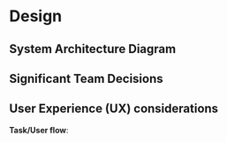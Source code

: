 # Design

## System Architecture Diagram


## Significant Team Decisions


## User Experience (UX) considerations
**Task/User flow**:

